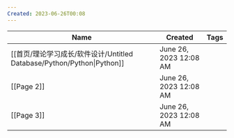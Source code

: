 ```yaml
---
Created: 2023-06-26T00:08
---
```

|Name|Created|Tags|
|---|---|---|
|[[首页/理论学习成长/软件设计/Untitled Database/Python/Python\|Python]]|June 26, 2023 12:08 AM||
|[[Page 2]]|June 26, 2023 12:08 AM||
|[[Page 3]]|June 26, 2023 12:08 AM||